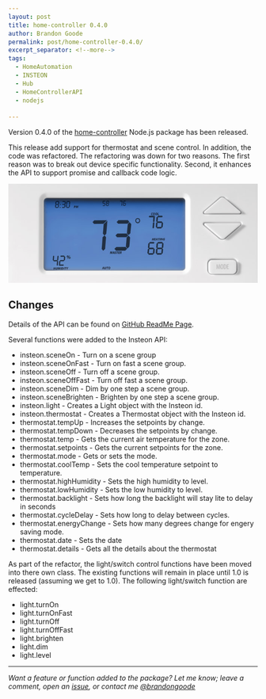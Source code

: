 ```yaml
---
layout: post
title: home-controller 0.4.0
author: Brandon Goode
permalink: post/home-controller-0.4.0/
excerpt_separator: <!--more-->
tags:
  - HomeAutomation
  - INSTEON
  - Hub
  - HomeControllerAPI
  - nodejs

---
```


Version 0.4.0 of the [home-controller](https://github.com/automategreen/home-controller) Node.js package has been released.

This release add support for thermostat and scene control. In addition, the code was refactored.  The refactoring was down for two reasons. The first reason was to break out device specific functionality. Second, it enhances the API to support promise and callback code logic.

![Promise Support](/assets/posts/therm.png)

<!--more-->

## Changes

Details of the API can be found on [GitHub ReadMe Page](https://github.com/automategreen/home-controller).

Several functions were added to the Insteon API:

  - insteon.sceneOn - Turn on a scene group
  - insteon.sceneOnFast - Turn on fast a scene group.
  - insteon.sceneOff - Turn off a scene group.
  - insteon.sceneOffFast - Turn off fast a scene group.
  - insteon.sceneDim - Dim by one step a scene group.
  - insteon.sceneBrighten - Brighten by one step a scene group.
  - insteon.light - Creates a Light object with the Insteon id.
  - insteon.thermostat - Creates a Thermostat object with the Insteon id.
  - thermostat.tempUp - Increases the setpoints by change.
  - thermostat.tempDown - Decreases the setpoints by change.
  - thermostat.temp - Gets the current air temperature for the zone.
  - thermostat.setpoints - Gets the current setpoints for the zone.
  - thermostat.mode - Gets or sets the mode.
  - thermostat.coolTemp - Sets the cool temperature setpoint to temperature.
  - thermostat.highHumidity - Sets the high humidity to level.
  - thermostat.lowHumidity - Sets the low humidity to level.
  - thermostat.backlight - Sets how long the backlight will stay lite to delay in seconds
  - thermostat.cycleDelay - Sets how long to delay between cycles.
  - thermostat.energyChange - Sets how many degrees change for engery saving mode.
  - thermostat.date - Sets the date
  - thermostat.details - Gets all the details about the thermostat

As part of the refactor, the light/switch control functions have been moved into there own class.  The existing functions will remain in place until 1.0 is released (assuming we get to 1.0).  The following light/switch function are effected:

  - light.turnOn
  - light.turnOnFast
  - light.turnOff
  - light.turnOffFast
  - light.brighten
  - light.dim
  - light.level

<hr>

*Want a feature or function added to the package?  Let me know; leave a comment, open an [issue](https://github.com/automategreen/home-controller/issues), or contact me [@brandongoode](https://twitter.com/brandongoode)*
